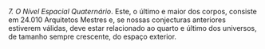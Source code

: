﻿<I>7. O Nível Espacial Quaternário</I>. Este, o último e maior dos corpos, consiste em 24.010 Arquitetos Mestres e, se nossas conjecturas anteriores estiverem válidas, deve estar relacionado ao quarto e último dos universos, de tamanho sempre crescente, do espaço exterior.